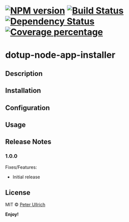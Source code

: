 # [![NPM version][npm-image]][npm-url] [![Build Status][travis-image]][travis-url] [![Dependency Status][daviddm-image]][daviddm-url] [![Coverage percentage][coveralls-image]][coveralls-url]

# dotup-node-app-installer

## Description

## Installation

## Configuration

## Usage

## Release Notes
### 1.0.0

Fixes/Features:
- Initial release

## License

MIT © [Peter Ullrich](https://github.com/dotupNET/)

**Enjoy!**

[npm-image]: https://badge.fury.io/js/dotup-node-app-installer.svg
[npm-url]: https://npmjs.org/package/dotup-node-app-installer
[travis-image]: https://travis-ci.org/dotupNET/dotup-node-app-installer.svg?branch=master
[travis-url]: https://travis-ci.org/dotupNET/dotup-node-app-installer
[daviddm-image]: https://david-dm.org/dotupNET/dotup-node-app-installer.svg?theme=shields.io
[daviddm-url]: https://david-dm.org/dotupNET/dotup-node-app-installer
[coveralls-image]: https://coveralls.io/repos/dotupNET/dotup-node-app-installer/badge.svg
[coveralls-url]: https://coveralls.io/r/dotupNET/dotup-node-app-installer
